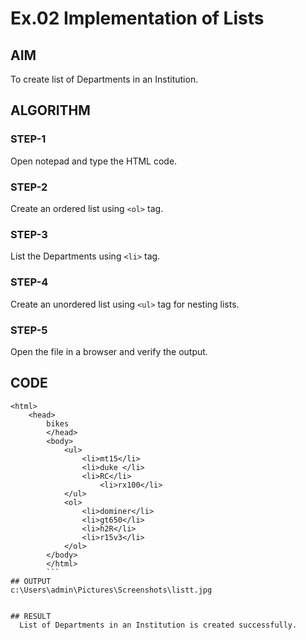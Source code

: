 # Ex.02 Implementation of Lists
## AIM
  To create list of Departments in an Institution.

## ALGORITHM
### STEP-1
  Open notepad and type the HTML code.

### STEP-2
  Create an ordered list using ```<ol>``` tag.

### STEP-3
  List the Departments using ```<li>``` tag.

### STEP-4
  Create an unordered list using ```<ul>``` tag for nesting lists.

### STEP-5
  Open the file in a browser and verify the output.
  
## CODE
```
<html>
    <head>
        bikes
        </head>
        <body>
            <ul>
                <li>mt15</li>
                <li>duke </li>
                <li>RC</li>
                    <li>rx100</li>    
            </ul>
            <ol>
                <li>dominer</li>
                <li>gt650</li>
                <li>h2R</li>
                <li>r15v3</li>
            </ol>
        </body>
        </html>
        ```
## OUTPUT
c:\Users\admin\Pictures\Screenshots\listt.jpg


## RESULT
  List of Departments in an Institution is created successfully.
